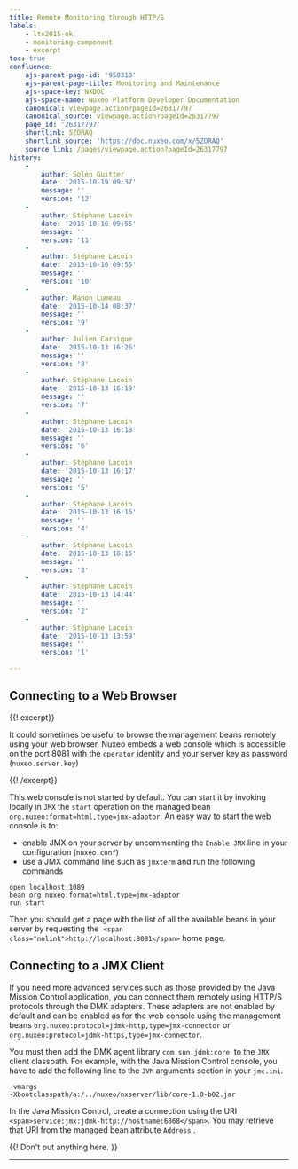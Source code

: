 ```yaml
---
title: Remote Monitoring through HTTP/S
labels:
    - lts2015-ok
    - monitoring-component
    - excerpt
toc: true
confluence:
    ajs-parent-page-id: '950318'
    ajs-parent-page-title: Monitoring and Maintenance
    ajs-space-key: NXDOC
    ajs-space-name: Nuxeo Platform Developer Documentation
    canonical: viewpage.action?pageId=26317797
    canonical_source: viewpage.action?pageId=26317797
    page_id: '26317797'
    shortlink: 5ZORAQ
    shortlink_source: 'https://doc.nuxeo.com/x/5ZORAQ'
    source_link: /pages/viewpage.action?pageId=26317797
history:
    - 
        author: Solen Guitter
        date: '2015-10-19 09:37'
        message: ''
        version: '12'
    - 
        author: Stéphane Lacoin
        date: '2015-10-16 09:55'
        message: ''
        version: '11'
    - 
        author: Stéphane Lacoin
        date: '2015-10-16 09:55'
        message: ''
        version: '10'
    - 
        author: Manon Lumeau
        date: '2015-10-14 08:37'
        message: ''
        version: '9'
    - 
        author: Julien Carsique
        date: '2015-10-13 16:26'
        message: ''
        version: '8'
    - 
        author: Stéphane Lacoin
        date: '2015-10-13 16:19'
        message: ''
        version: '7'
    - 
        author: Stéphane Lacoin
        date: '2015-10-13 16:18'
        message: ''
        version: '6'
    - 
        author: Stéphane Lacoin
        date: '2015-10-13 16:17'
        message: ''
        version: '5'
    - 
        author: Stéphane Lacoin
        date: '2015-10-13 16:16'
        message: ''
        version: '4'
    - 
        author: Stéphane Lacoin
        date: '2015-10-13 16:15'
        message: ''
        version: '3'
    - 
        author: Stéphane Lacoin
        date: '2015-10-13 14:44'
        message: ''
        version: '2'
    - 
        author: Stéphane Lacoin
        date: '2015-10-13 13:59'
        message: ''
        version: '1'

---
```

## Connecting to a Web Browser

{{! excerpt}}

It could sometimes be useful to browse the management beans remotely using your web browser. Nuxeo embeds a web console which is accessible on the port 8081 with the&nbsp;`operator` identity and your server key as password (`nuxeo.server.key`)

{{! /excerpt}}

This web console is not started by default.
You can start it by invoking locally in&nbsp;`JMX` the&nbsp;`start` operation on the managed bean `org.nuxeo:format=html,type=jmx-adaptor`.
An easy way to start the web console is to:

*   enable JMX on your server by uncommenting the&nbsp;`Enable JMX` line in your configuration (`nuxeo.conf`)
*   use a JMX command line such as&nbsp;`jmxterm` and run the following commands

```
open localhost:1089
bean org.nuxeo:format=html,type=jmx-adaptor
run start
```

Then you should get a page with the list of all the available beans in your server by requesting the&nbsp; `<span class="nolink">http://localhost:8081</span>` home page.

## Connecting to a JMX Client

If you need more advanced services such as those provided by the Java Mission Control application, you can connect them remotely using HTTP/S protocols through the DMK adapters. These adapters are not enabled by default and can be enabled as for the web console using the management beans `org.nuxeo:protocol=jdmk-http,type=jmx-connector` or `org.nuxeo:protocol=jdmk-https,type=jmx-connector`.

You must then add the DMK agent library `com.sun.jdmk:core`&nbsp; to the `JMX` client classpath. For example, with the&nbsp;Java Mission Control console, you have to add the following line to the&nbsp;`JVM` arguments section in your&nbsp;`jmc.ini`.

```
-vmargs
-Xbootclasspath/a:/../nuxeo/nxserver/lib/core-1.0-b02.jar
```

In the Java Mission Control, create a connection using the URI `<span>service:jmx:jdmk-http://hostname:6868</span>`. You may retrieve that URI from the managed bean attribute `Address` .

{{! Don't put anything here. }}

* * *